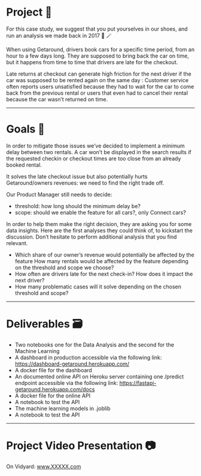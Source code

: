 #  __Project__ 🚧
For this case study, we suggest that you put yourselves in our shoes, and run an analysis we made back in 2017 🔮 🪄

When using Getaround, drivers book cars for a specific time period, from an hour to a few days long. They are supposed to bring back the car on time, but it happens from time to time that drivers are late for the checkout.

Late returns at checkout can generate high friction for the next driver if the car was supposed to be rented again on the same day : Customer service often reports users unsatisfied because they had to wait for the car to come back from the previous rental or users that even had to cancel their rental because the car wasn’t returned on time.

----------------

# __Goals__ 🎯

In order to mitigate those issues we’ve decided to implement a minimum delay between two rentals. A car won’t be displayed in the search results if the requested checkin or checkout times are too close from an already booked rental.

It solves the late checkout issue but also potentially hurts Getaround/owners revenues: we need to find the right trade off.

Our Product Manager still needs to decide:

* threshold: how long should the minimum delay be?
* scope: should we enable the feature for all cars?, only Connect cars?

In order to help them make the right decision, they are asking you for some data insights. Here are the first analyses they could think of, to kickstart the discussion. Don’t hesitate to perform additional analysis that you find relevant.

* Which share of our owner’s revenue would potentially be affected by the feature How many rentals would be affected by the feature depending on the threshold and scope we choose?
* How often are drivers late for the next check-in? How does it impact the next driver?
* How many problematic cases will it solve depending on the chosen threshold and scope?

----------------

# __Deliverables__ 🗃

* Two notebooks one for the Data Analysis and the second for the Machine Learning
* A dashboard in production accessible via the following link: https://dashboard-getaround.herokuapp.com/
* A docker file for the dashboard
* An documented online API on Heroku server containing one /predict endpoint accessible via the following link: https://fastapi-getaround.herokuapp.com/docs
* A docker file for the online API
* A notebook to test the API
* The machine learning models in .joblib
* A notebook to test the API
----------------

# __Project Video Presentation__ 📷

On Vidyard: www.XXXXX.com
